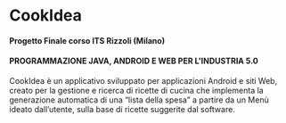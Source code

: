<h1>CookIdea</h1>
<h4>Progetto Finale corso ITS Rizzoli (Milano)</h4>
<h4>PROGRAMMAZIONE JAVA, ANDROID E WEB PER L&#39;INDUSTRIA 5.0</h4>
CookIdea è un applicativo sviluppato per applicazioni Android e siti Web, creato per la gestione e ricerca di ricette di cucina che implementa la generazione automatica di una “lista della spesa” a partire da un Menù ideato dall’utente, sulla base di ricette suggerite dal software.
